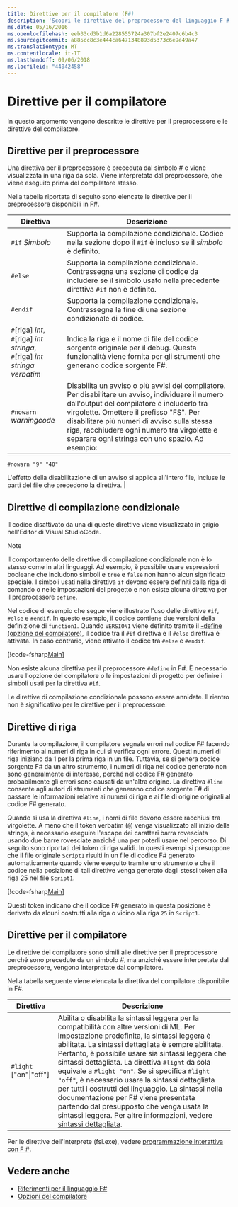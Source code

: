 ```yaml
---
title: Direttive per il compilatore (F#)
description: 'Scopri le direttive del preprocessore del linguaggio F #, direttive di compilazione condizionale, le direttive di riga e direttive del compilatore.'
ms.date: 05/16/2016
ms.openlocfilehash: eeb33cd3b1d6a228555724a307bf2e2407c6b4c3
ms.sourcegitcommit: a885cc8c3e444ca6471348893d5373c6e9e49a47
ms.translationtype: MT
ms.contentlocale: it-IT
ms.lasthandoff: 09/06/2018
ms.locfileid: "44042458"
---
```

# <a name="compiler-directives"></a>Direttive per il compilatore

In questo argomento vengono descritte le direttive per il preprocessore e le direttive del compilatore.

## <a name="preprocessor-directives"></a>Direttive per il preprocessore

Una direttiva per il preprocessore è preceduta dal simbolo # e viene visualizzata in una riga da sola. Viene interpretata dal preprocessore, che viene eseguito prima del compilatore stesso.

Nella tabella riportata di seguito sono elencate le direttive per il preprocessore disponibili in F#.

|Direttiva|Descrizione|
|---------|-----------|
|`#if` *Simbolo*|Supporta la compilazione condizionale. Codice nella sezione dopo il `#if` è incluso se il *simbolo* è definito.|
|`#else`|Supporta la compilazione condizionale. Contrassegna una sezione di codice da includere se il simbolo usato nella precedente direttiva `#if` non è definito.|
|`#endif`|Supporta la compilazione condizionale. Contrassegna la fine di una sezione condizionale di codice.|
|`#`[riga] *int*,<br/>`#`[riga] *int* *stringa*,<br/>`#`[riga] *int* *stringa verbatim*|Indica la riga e il nome di file del codice sorgente originale per il debug. Questa funzionalità viene fornita per gli strumenti che generano codice sorgente F#.|
|`#nowarn` *warningcode*|Disabilita un avviso o più avvisi del compilatore. Per disabilitare un avviso, individuare il numero dall'output del compilatore e includerlo tra virgolette. Omettere il prefisso "FS". Per disabilitare più numeri di avviso sulla stessa riga, racchiudere ogni numero tra virgolette e separare ogni stringa con uno spazio. Ad esempio:

`#nowarn "9" "40"`

L'effetto della disabilitazione di un avviso si applica all'intero file, incluse le parti del file che precedono la direttiva. |

## <a name="conditional-compilation-directives"></a>Direttive di compilazione condizionale

Il codice disattivato da una di queste direttive viene visualizzato in grigio nell'Editor di Visual StudioCode.

>[!NOTE]
Il comportamento delle direttive di compilazione condizionale non è lo stesso come in altri linguaggi. Ad esempio, è possibile usare espressioni booleane che includono simboli e `true` e `false` non hanno alcun significato speciale. I simboli usati nella direttiva `if` devono essere definiti dalla riga di comando o nelle impostazioni del progetto e non esiste alcuna direttiva per il preprocessore `define`.

Nel codice di esempio che segue viene illustrato l'uso delle direttive `#if`, `#else` e `#endif`. In questo esempio, il codice contiene due versioni della definizione di `function1`. Quando `VERSION1` viene definito tramite il [-define (opzione del compilatore)](https://msdn.microsoft.com/library/434394ae-0d4a-459c-a684-bffede519a04), il codice tra il `#if` direttiva e il `#else` direttiva è attivata. In caso contrario, viene attivato il codice tra `#else` e `#endif`.

[!code-fsharp[Main](../../../samples/snippets/fsharp/lang-ref-2/snippet7301.fs)]

Non esiste alcuna direttiva per il preprocessore `#define` in F#. È necessario usare l'opzione del compilatore o le impostazioni di progetto per definire i simboli usati per la direttiva `#if`.

Le direttive di compilazione condizionale possono essere annidate. Il rientro non è significativo per le direttive per il preprocessore.

## <a name="line-directives"></a>Direttive di riga

Durante la compilazione, il compilatore segnala errori nel codice F# facendo riferimento ai numeri di riga in cui si verifica ogni errore. Questi numeri di riga iniziano da 1 per la prima riga in un file. Tuttavia, se si genera codice sorgente F# da un altro strumento, i numeri di riga nel codice generato non sono generalmente di interesse, perché nel codice F# generato probabilmente gli errori sono causati da un'altra origine. La direttiva `#line` consente agli autori di strumenti che generano codice sorgente F# di passare le informazioni relative ai numeri di riga e ai file di origine originali al codice F# generato.

Quando si usa la direttiva `#line`, i nomi di file devono essere racchiusi tra virgolette. A meno che il token verbatim (`@`) venga visualizzato all'inizio della stringa, è necessario eseguire l'escape dei caratteri barra rovesciata usando due barre rovesciate anziché una per poterli usare nel percorso. Di seguito sono riportati dei token di riga validi. In questi esempi si presuppone che il file originale `Script1` risulti in un file di codice F# generato automaticamente quando viene eseguito tramite uno strumento e che il codice nella posizione di tali direttive venga generato dagli stessi token alla riga 25 nel file `Script1`.

[!code-fsharp[Main](../../../samples/snippets/fsharp/lang-ref-2/snippet7303.fs)]

Questi token indicano che il codice F# generato in questa posizione è derivato da alcuni costrutti alla riga o vicino alla riga `25` in `Script1`.

## <a name="compiler-directives"></a>Direttive per il compilatore

Le direttive del compilatore sono simili alle direttive per il preprocessore perché sono precedute da un simbolo #, ma anziché essere interpretate dal preprocessore, vengono interpretate dal compilatore.

Nella tabella seguente viene elencata la direttiva del compilatore disponibile in F#.

|Direttiva|Descrizione|
|---------|-----------|
|`#light` ["on"&#124;"off"]|Abilita o disabilita la sintassi leggera per la compatibilità con altre versioni di ML. Per impostazione predefinita, la sintassi leggera è abilitata. La sintassi dettagliata è sempre abilitata. Pertanto, è possibile usare sia sintassi leggera che sintassi dettagliata. La direttiva `#light` da sola equivale a `#light "on"`. Se si specifica `#light "off"`, è necessario usare la sintassi dettagliata per tutti i costrutti del linguaggio. La sintassi nella documentazione per F# viene presentata partendo dal presupposto che venga usata la sintassi leggera. Per altre informazioni, vedere [sintassi dettagliata](verbose-syntax.md).|
Per le direttive dell'interprete (fsi.exe), vedere [programmazione interattiva con F #](../tutorials/fsharp-interactive/index.md).

## <a name="see-also"></a>Vedere anche

- [Riferimenti per il linguaggio F#](index.md)
- [Opzioni del compilatore](compiler-options.md)
